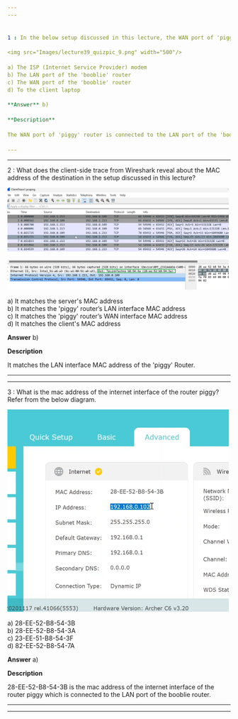 ```yaml
---  
---  


1 : In the below setup discussed in this lecture, the WAN port of 'piggy' router is connected to ____________.  

<img src="Images/lecture39_quizpic_9.png" width="500"/>  

a) The ISP (Internet Service Provider) modem  
b) The LAN port of the 'booblie' router  
c) The WAN port of the 'booblie' router  
d) To the client laptop  

**Answer** b)  

**Description**  

The WAN port of 'piggy' router is connected to the LAN port of the 'booblie' router.  

---  
```

---  


2 : What does the client-side trace from Wireshark reveal about the MAC address of the destination in the setup discussed in this lecture?  

<img src="Images/lecture39_quizpic_10.png" width="500"/>  

a) It matches the server's MAC address  
b) It matches the 'piggy' router’s LAN interface MAC address  
c) It matches the 'piggy' router’s WAN interface MAC address  
d) It matches the client's MAC address  

**Answer** b)  

**Description**  

It matches the LAN interface MAC address of the 'piggy' Router.  

---  
---  


3 : What is the mac address of the internet interface of the router piggy? Refer from the below diagram.  

<img src="Images/lecture39_quizpic_11.png" width="500"/>  

a) 28-EE-52-B8-54-3B  
b) 28-EE-52-B8-54-3A  
c) 23-EE-51-B8-54-3F  
d) 82-EE-52-B8-54-7A  

**Answer** a)  

**Description**  

28-EE-52-B8-54-3B is the mac address of the internet interface of the router piggy which is connected to the LAN port of the booblie router.  

---  
---  




